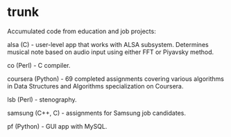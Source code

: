 # trunk
Accumulated code from education and job projects:

alsa (C) - user-level app that works with ALSA subsystem. Determines musical note based on audio input using either FFT or Piyavsky method.

co (Perl) - C compiler.

coursera (Python) - 69 completed assignments covering various algorithms in Data Structures and Algorithms specialization on Coursera.

lsb (Perl) - stenography.

samsung (C++, C) - assignments for Samsung job candidates.

pf (Python) - GUI app with MySQL.
